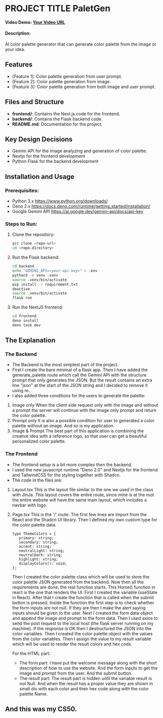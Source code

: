 # PROJECT TITLE PaletGen

#### Video Demo: [Your Video URL](<URL HERE>)

#### Description:

AI color palette generator that can generate color palette from the image or your idea.

## Features

- [Feature 1]: Color palette generation from user prompt.
- [Feature 2]: Color palette generation from image.
- [Feature 3]: Color palette generation from both image and user prompt.

## Files and Structure

- **frontend/**: Contains the Next.js code for the frontend.
- **backend/**: Contains the Flask backend code.
- **README.md**: Documentation for the project.

## Key Design Decisions

- Gemini API for the image analyzing and generation of color palette.
- Nextjs for the frontend development
- Python Flask for the backend development

## Installation and Usage

### Prerequisites:

- Python 3.x <https://www.python.org/downloads/>
- Deno 2.x <https://docs.deno.com/runtime/getting_started/installation/>
- Google Gemini API <https://ai.google.dev/gemini-api/docs/api-key>

### Steps to Run:

1. Clone the repository:
   ```bash
   git clone <repo-url>
   cd <repo-directory>
   ```
2. Run the Flask backend:
   ```bash
   cd backend
   echo "GEMINI_API=<your-api-key>" > .env
   python3 -m venv .venv
   source .venv/bin/activate
   pip install -r requirement.txt
   deactive
   source .venv/bin/activate
   flask run
   ```
3. Run the NextJS frontend:
   ```bash
   cd frontend
   deno install
   deno task dev
   ```

## The Explanation

### The Backend

- The Backend is the most simplest part of the project.
- First I create the bare minimal of a flask app. Then I have added the generate_palette route which call the Gemini API with the structure prompt that only generates the JSON. But the result contains an extra line "json" at the start of the JSON string and I decided to remove it using re.
- I also added three conditions for the users to generate the palette:

1. Image only
   When the client side request only with the image and without a prompt the server will continue with the image only prompt and
   return the color palette.
2. Prompt only
   It is also a possible condition for user to generated a color palette without an image. And so is my application.
3. Image & Prompt
   The best part of this application is combining the creative idea with a reference logo, so that user can get a beautiful personalized color palette.

### The Frontend

- The frontend setup is a bit more complex then the backend.
- I used the new javascript runtime "Deno 2.0" and Nextjs for the frontend and TailwindCSS for the styling together with Shadcn.
- The code in the files are:

1. Layout.tsx
   This is the layout file similar to the one we used in the class with JinJa. This layout covers the entire route, since mine is at the root the entire website will have the same main layout, which includes a navbar with logo.
2. Page.tsx
   This is the '/' route.
   The first few lines are import from the React and the Shadcn UI library.
   Then I defined my own custom type for the color palette data.

   ```
   type ThemeColors = {
      primary: string;
      secondary: string;
      accent: string;
      neutralLight: string;
      neutralDark: string;
      highlight: string;
      displayColors(): void;
   };
   ```

   Then I created the color palette class which will be used to store the color palette JSON generated from the backend.
   Now then all the requirements are done, the real function starts.
   This Home() function in react is the one that renders the UI.
   First I created the variable (useState in React).
   After that I create the function that is called when the submit button is pressed.
   Inside the function the first step is to check whether the form inputs are not null. If they are then I make the alert saying inputs should be given to the user.
   Next I created the form data object and append the image and prompt to the form data.
   Then I used axios to send the post request to the local host (the flask server running on my machine).
   If the response is OK then I destructured the JSON into the color variables.
   Then I created the color palette object with the values from the color variables.
   Then I assign the value to my result variable which will be used to render the result colors and hex cods.

   For the HTML part.

   - The form part:
     I have put the welcome message along with the short description of how to use the website.
     And the form inputs to get the image and prompt from the user.
     And the submit button.
   - The result part:
     The result part is hidden until the variable result is not Null.
     And when the result has a proper value they are shown in small div with each color and their hex code along with the color palette Name.

## And this was my CS50.
